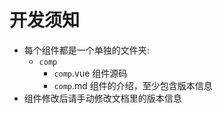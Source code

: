 # 开发须知

* 每个组件都是一个单独的文件夹:
  * `comp`
    * `comp`.vue 组件源码
    * `comp`.md 组件的介绍，至少包含版本信息
* 组件修改后请手动修改文档里的版本信息